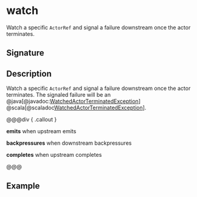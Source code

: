 # watch

Watch a specific `ActorRef` and signal a failure downstream once the actor terminates.

## Signature

## Description

Watch a specific `ActorRef` and signal a failure downstream once the actor terminates.
The signaled failure will be an @java[@javadoc:[WatchedActorTerminatedException](akka.stream.WatchedActorTerminatedException)]
@scala[@scaladoc[WatchedActorTerminatedException](akka.stream.WatchedActorTerminatedException)].


@@@div { .callout }

**emits** when upstream emits

**backpressures** when downstream backpressures

**completes** when upstream completes

@@@

## Example

